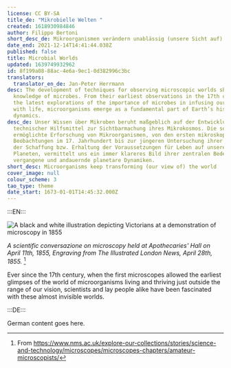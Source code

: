 ```yaml
---
license: CC BY-SA
title_de: "Mikrobielle Welten "
created: 1618930984846
author: Filippo Bertoni
short_desc_de: Mikroorganismen verändern unablässig (unsere Sicht auf) die Welt
date_end: 2021-12-14T14:41:44.038Z
published: false
title: Microbial Worlds
updated: 1639749932962
id: 8f199a08-88ac-4e6a-9ec1-0d382996c3bc
translators:
  translator_en_de: Jan-Peter Herrmann
desc: The development of techniques for observing microscopic worlds shaped our
  knowledge of microbes. From their earliest observations in the 17th century to
  the latest explorations of the importance of microbes in infusing our planet
  with life, microorganisms emerge as a fundamental part of Earth’s history and
  dynamics.
desc_de: Unser Wissen über Mikroben beruht maßgeblich auf der Entwicklung
  technischer Hilfsmittel zur Sichtbarmachung ihres Mikrokosmos. Die so
  ermöglichte Erforschung von Mikroorganismen, von den ersten mikroskopischen
  Beobachtungen im 17. Jahrhundert bis zur jüngeren Untersuchung ihrer Rolle bei
  der Schaffung bzw. Erhaltung der Voraussetzungen für Leben auf unserem
  Planeten, vermittelt uns ein immer klareres Bild ihrer zentralen Bedeutung für
  vergangene und andauernde planetare Dynamiken.
short_desc: Microorganisms keep transforming (our view of) the world
cover_image: null
colour_scheme: 3
tao_type: theme
date_start: 1673-01-01T14:45:32.000Z
---
```


:::EN:::

![A black and white illustration depicting Victorians at a demonstration of microscopy in 1855](/images/filo/illustrated-london-news-conversazione_crop.jpg)

_A scientific conversazione on microscopy held at Apothecaries' Hall on April 11th, 1855, Engraving from The Illustrated London News, April 28th, 1855._ [^image1] 

Ever since the 17th century, when the first microscopes allowed the earliest glimpses of the world of microorganisms living and thriving just outside the range of our vision, scientists and lay people alike have been fascinated with these almost invisible worlds.

[^image1]: From https://www.nms.ac.uk/explore-our-collections/stories/science-and-technology/microscopes/microscopes-chapters/amateur-microscopists/

:::DE:::

German content goes here.

